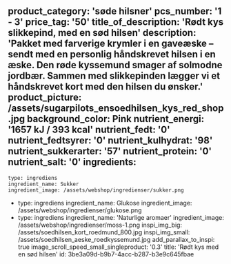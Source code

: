 product_category: 'søde hilsner'
pcs_number: '1 - 3'
price_tag: '50'
title_of_description: 'Rødt kys slikkepind, med en sød hilsen'
description: 'Pakket med farverige krymler i en gaveæske – sendt med en personlig håndskrevet hilsen i en æske. Den røde kyssemund smager af solmodne jordbær. Sammen med slikkepinden lægger vi et håndskrevet kort med den hilsen du ønsker.'
product_picture: /assets/sugarpilots_ensoedhilsen_kys_red_shop.jpg
background_color: Pink
nutrient_energi: '1657 kJ / 393 kcal'
nutrient_fedt: '0'
nutrient_fedtsyrer: '0'
nutrient_kulhydrat: '98'
nutrient_sukkerarter: '57'
nutrient_protein: '0'
nutrient_salt: '0'
ingredients:
  -
    type: ingrediens
    ingredient_name: Sukker
    ingredient_image: /assets/webshop/ingredienser/sukker.png
  -
    type: ingrediens
    ingredient_name: Glukose
    ingredient_image: /assets/webshop/ingredienser/glukose.png
  -
    type: ingrediens
    ingredient_name: 'Naturlige aromaer'
    ingredient_image: /assets/webshop/ingredienser/moss-1.png
inspi_img_big: /assets/soedhilsen_kort_roedmund_800.jpg
inspi_img_small: /assets/soedhilsen_aeske_roedkyssemund.jpg
add_parallax_to_inspi: true
image_scroll_speed_small_singleproduct: '0.3'
title: 'Rødt kys med en sød hilsen'
id: 3be3a09d-b9b7-4acc-b287-b3e9c645fbae
